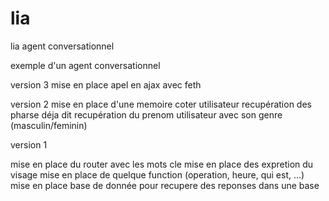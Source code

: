 # lia
lia agent conversationnel

exemple d'un agent conversationnel

version 3
mise en place apel en ajax avec feth

version 2
mise en place d'une memoire coter utilisateur
recupération des pharse déja dit 
recupération du prenom utilisateur avec son genre (masculin/feminin)

version 1

mise en place du router avec les mots cle
mise en place des expretion du visage
mise en place de quelque function (operation, heure, qui est, ...)
mise en place base de donnée pour recupere des reponses dans une base
